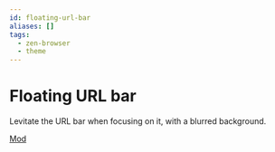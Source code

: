 ```yaml
---
id: floating-url-bar
aliases: []
tags:
  - zen-browser
  - theme
---
```


# Floating URL bar

Levitate the URL bar when focusing on it, with a blurred background.

[Mod](https://zen-browser.app/mods/83a641f7-eca9-4c0f-91af-45627bef0539)
